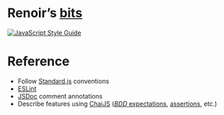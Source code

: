 # Renoir’s [bits](https://bitsrc.io/renoirb)

[![JavaScript Style Guide](https://img.shields.io/badge/code_style-standard-brightgreen.svg)](https://standardjs.com)

# Reference

* Follow [Standard.js](https://standardjs.com/) conventions
* [ESLint](https://eslint.org/docs/user-guide/)
* [JSDoc](http://usejsdoc.org/#block-tags) comment annotations
* Describe features using [ChaiJS](http://chaijs.com/) ([*BDD* expectations](http://chaijs.com/), [assertions](http://chaijs.com/api/assert/), etc.)
